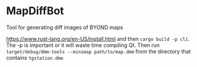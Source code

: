 # MapDiffBot
Tool for generating diff images of BYOND maps

 https://www.rust-lang.org/en-US/install.html and then `cargo build -p cli`. The -p is important or it will waste time compiling Qt. Then run `target/debug/dmm-tools --minimap path/to/map.dmm` from the directory that contains `tgstation.dme`